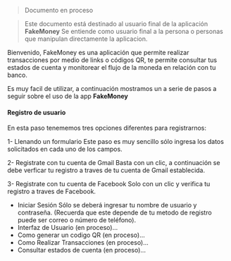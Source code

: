 > Documento en proceso

> Este documento está destinado al usuario final de la aplicación **FakeMoney**
> Se entiende como usuario final a la persona o personas que manipulan directamente la aplicacion.  


Bienvenido, FakeMoney es una aplicación que  permite realizar transacciones por medio de links o códigos QR, te permite consultar tus estados de cuenta y monitorear 
el flujo de la moneda en relación con tu banco.

Es muy facil de utilizar, a continuación  mostramos un a serie de pasos a seguir sobre el uso de la app **FakeMoney** 

#### Registro de usuario

En esta paso tenememos tres opciones diferentes para registrarnos:

 1- Llenando un formulario
    Este paso es muy sencillo sólo ingresa los datos solicitados en cada uno de los campos.
 
 2- Registrate con tu cuenta de Gmail
    Basta con un clic, a continuación se debe verficar tu registro a traves de tu cuenta de Gmail establecida.
 
 3- Registrate con tu cuenta de Facebook
    Solo con un clic y verifica tu registro  a traves de Facebook.

- Iniciar Sesión
  Sólo se deberá ingresar tu nombre de usuario y contraseña.
  (Recuerda que este depende de tu metodo de registro puede ser correo o número de teléfono).	
- Interfaz de Usuario (en proceso)...
- Como generar un codigo QR (en proceso)...
- Como Realizar Transacciones (en proceso)...
- Consultar estados de cuenta (en proceso)...


